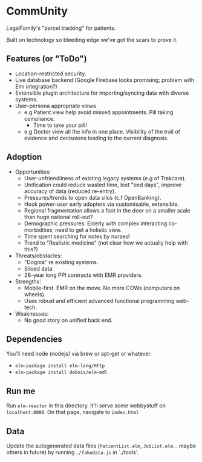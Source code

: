 # CommUnity

LegalFamily's "parcel tracking" for patients.

Built on technology so bleeding edge we've got the scars to prove it.

## Features (or "ToDo")

* Location-restricted security.
* Live database backend (Google Firebase looks promising; problem with Elm integration?)
* Extensible plugin architecture for importing/syncing data with diverse systems.
* User-persona appropriate views
    * e.g Patient view help avoid missed appointments.  Pill taking compliance.
        * Time to take your pill!  
    * e.g Doctor view all the info in one place.  Visibility of the trail of evidence and decisoions leading to the current diagnosis.

## Adoption

* Opportunities:
    * User-unfriendliness of existing legacy systems (e.g of Trakcare).
    * Unification could reduce wasted time, lost "bed days", improve accuracy of data (reduced re-entry).
    * Pressures/trends to open data silos (c.f OpenBanking).
    * Hook power-user early adopters via customisable, extensible.
    * Regional fragmentation allows a foot in the door on a smaller scale than huge national roll-out?
    * Demographic pressures.  Elderly with complex interacting co-morbidities; need to get a holistic view.
    * Time spent searching for notes by nurses!
    * Trend to "Realistic medicine" (not clear how we actually help with this?)
* Threats/obstacles:
    * "Dogma" re existing systems.
    * Siloed data.
    * 28-year long PPI contracts with EMR providers.
* Strengths:
    * Mobile-first.  EMR on the move.  No more COWs (computers on wheels).
    * Uses robust and efficient advanced functional programming web-tech.
* Weaknesses:
    * No good story on unified back end.

## Dependencies

You'll need node (nodejs) via brew or apt-get or whatever.

* `elm-package install elm-lang/Http`
* `elm-package install debois/elm-mdl`

## Run me

Run `elm-reactor` in this directory.  It'll serve some webbystuff on `localhost:8000`.  On that page, navigate to `index.html`

## Data

Update the autogenerated data files (`PatientList.elm`, `JobList.elm`... maybe others in future) by running `./fakedata.js` *in* `./tools'.
